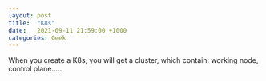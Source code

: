 ```yaml
---
layout: post
title:  "K8s"
date:   2021-09-11 21:59:00 +1000
categories: Geek
---
```


When you create a K8s, you will get a cluster, which contain: working node, control plane.....